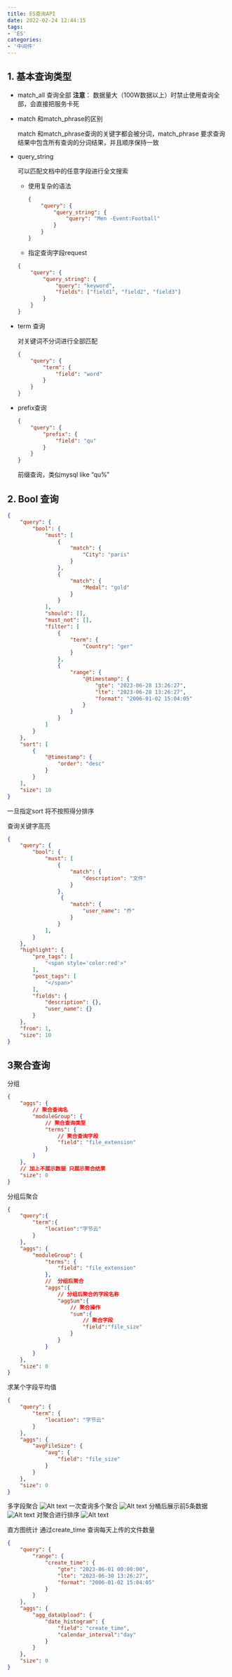 ```yaml
---
title: ES查询API
date: 2022-02-24 12:44:15
tags:
- 'ES'
categories:
- '中间件'
---
```

<!-- more -->


## 1. 基本查询类型
- match_all  查询全部
**注意**： 数据量大（100W数据以上）时禁止使用查询全部，会直接把服务卡死
- match 和match_phrase的区别

    match 和match_phrase查询的关键字都会被分词，match_phrase 要求查询结果中包含所有查询的分词结果，并且顺序保持一致

- query_string

    可以匹配文档中的任意字段进行全文搜索

    - 使用复杂的语法

      ```json
      {
          "query": {
              "query_string": {
                  "query": "Men -Event:Football"
              }
          }
      }
      ```

      

    - 指定查询字段request

    ```json
    {
        "query": {
            "query_string": {
                "query": "keyword",
                "fields": ["field1", "field2", "field3"]
            }
        }
    }
    ```

- term 查询

    对关键词不分词进行全部匹配

    ```json
    {
        "query": {
            "term": {
                "field": "word"
            }
        }
    }
    ```

    

- prefix查询

    ```json
    {
        "query": {
            "prefix": {
                "field": "qu"
            }
        }
    }
    ```

    前缀查询，类似mysql  like “qu%”

## 2. Bool 查询

```json
{
    "query": {
        "bool": {
            "must": [
                {
                    "match": {
                        "City": "paris"
                    }
                },
                {
                    "match": {
                        "Medal": "gold"
                    }
                }
            ],
            "should": [],
            "must_not": [],
            "filter": [
                {
                    "term": {
                        "Country": "ger"
                    }
                },
                {
                    "range": {
                        "@timestamp": {
                            "gte": "2023-06-28 13:26:27",
                            "lte": "2023-06-28 13:26:27",
                            "format": "2006-01-02 15:04:05"
                        }
                    }
                }
            ]
        }
    },
    "sort": [
        {
            "@timestamp": {
                "order": "desc"
            }
        }
    ],
    "size": 10
}
```

一旦指定sort 将不按照得分排序


查询关键字高亮
```json
{
    "query": {
        "bool": {
            "must": [
                {
                    "match": {
                        "description": "文件"
                    }
                },
                 {
                    "match": {
                        "user_name": "乔"
                    }
                }
            ],
        }
    },
    "highlight": {
        "pre_tags": [
            "<span style='color:red'>"
        ],
        "post_tags": [
            "</span>"
        ],
        "fields": {
            "description": {},
            "user_name": {}
        }
    },
    "from": 1,
    "size": 10
}
```

## 3聚合查询

分组
```json
{
    "aggs": {
        // 聚合查询名
        "moduleGroup": {
            // 聚合查询类型
            "terms": {
                // 聚合查询字段
                "field": "file_extension"
            }
        }
    },
    // 加上不展示数据 只展示聚合结果
    "size": 0
}
```
分组后聚合
```json
{
    "query":{
        "term":{
            "location":"字节云"
        }
    },
    "aggs": {
        "moduleGroup": {
            "terms": {
                "field": "file_extension"
            },
            //  分组后聚合
            "aggs":{
                // 分组后聚合的字段名称
                "aggSum":{
                    // 聚合操作
                    "sum":{
                        // 聚合字段
                        "field":"file_size"
                    }
                }
            }
        }
    },
    "size": 0
}
```

求某个字段平均值
```json
{
    "query": {
        "term": {
            "location": "字节云"
        }
    },
    "aggs": {
        "avgFileSize": {
            "avg": {
                "field": "file_size"
            }
        }
    },
    "size": 0
}
```

多字段聚合
![Alt text](image.png)
一次查询多个聚合
![Alt text](image-1.png)
分桶后展示前5条数据
![Alt text](image-2.png)
对聚合进行排序
![Alt text](image-3.png)

直方图统计
通过create_time 查询每天上传的文件数量
```json
{
    "query": {
        "range": {
            "create_time": {
                "gte": "2023-06-01 00:00:00",
                "lte": "2023-06-30 13:26:27",
                "format": "2006-01-02 15:04:05"
            }
        }
    },
    "aggs": {
        "agg_dataUpload": {
            "date_histogram": {
                "field": "create_time",
                "calendar_interval":"day"
            }
        }
    },
    "size": 0
}
```
